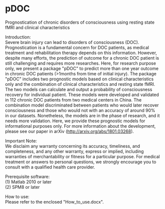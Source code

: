 # pDOC
Prognostication of chronic disorders of consciousness using resting state fMRI and clinical characteristics


Introduction:   
Severe brain injury can lead to disorders of consciousness (DOC). Prognostication is a fundamental concern for DOC patients, as medical treatment and rehabilitation therapy depends on this information. However, despite many efforts, the prediction of outcome for a chronic DOC patient is still challenging and requires more researches. Here, for research purpose only, we present a package "pDOC" to predict more than one year outcome in chronic DOC patients (>1months from time of initial injury). The package "pDOC" includes two prognostic models based on clinical characteristics only and the combination of clinical characteristics and resting state fMRI. The two models can calculate and output a probability of consciousness recovery for individual patient. These models were developed and validated in 112 chronic DOC patients from two medical centers in China. The combination model discriminated between patients who would later recover consciousness and those who would not with an accuracy of around 90% in our datasets. Nonetheless, the models are in the phase of research, and it needs more validation. Here, we provide these prognostic models for informational purposes only. For more information about the development, please see our paper in arXiv (http://arxiv.org/abs/1801.03268).


Important Note:   
We disclaim any warranty concerning its accuracy, timeliness, and completeness, and any other warranty, express or implied, including warranties of merchantability or fitness for a particular purpose. For medical treatment or answers to personal questions, we strongly encourage you to consult with a qualified health care provider. 


Prerequisite software:  
(1) Matlab 2010 or later  
(2) SPM8 or later


How to use:   
Please refer to the enclosed "How_to_use.docx".
